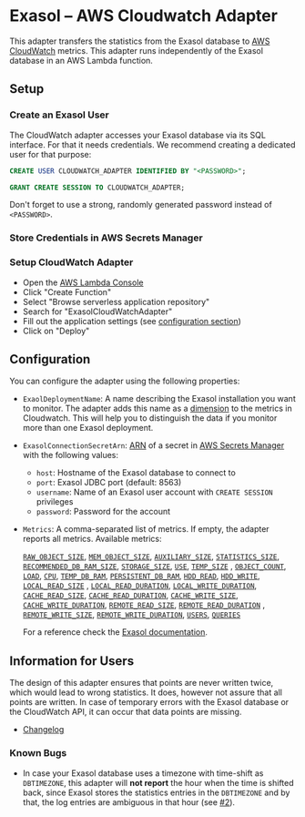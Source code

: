 # Exasol – AWS Cloudwatch Adapter

This adapter transfers the statistics from the Exasol database to [AWS CloudWatch](https://aws.amazon.com/de/cloudwatch/) metrics. This adapter runs independently of the Exasol database in an AWS Lambda function.

## Setup

### Create an Exasol User

The CloudWatch adapter accesses your Exasol database via its SQL interface. For that it needs credentials. We recommend creating a dedicated user for that purpose:

```sql
CREATE USER CLOUDWATCH_ADAPTER IDENTIFIED BY "<PASSWORD>";

GRANT CREATE SESSION TO CLOUDWATCH_ADAPTER;
```

Don't forget to use a strong, randomly generated password instead of `<PASSWORD>`.

### Store Credentials in AWS Secrets Manager

### Setup CloudWatch Adapter

* Open the [AWS Lambda Console](https://console.aws.amazon.com/lambda/)
* Click "Create Function"
* Select "Browse serverless application repository"
* Search for "ExasolCloudWatchAdapter"
* Fill out the application settings (see [configuration section](#configuration))
* Click on "Deploy"

## Configuration

You can configure the adapter using the following properties:

* `ExaolDeploymentName`: A name describing the Exasol installation you want to monitor. The adapter adds this name as a [dimension](https://docs.aws.amazon.com/AmazonCloudWatch/latest/monitoring/cloudwatch_concepts.html#Dimension) to the metrics in Cloudwatch. This will help you to distinguish the data if you monitor more than one Exasol deployment.

* `ExasolConnectionSecretArn`: [ARN](https://docs.aws.amazon.com/general/latest/gr/aws-arns-and-namespaces.html) of a secret in [AWS Secrets Manager](https://aws.amazon.com/secrets-manager/) with the following values:
    * `host`: Hostname of the Exasol database to connect to
    * `port`: Exasol JDBC port (default: 8563)
    * `username`: Name of an Exasol user account with `CREATE SESSION` privileges
    * `password`: Password for the account


* `Metrics`: A comma-separated list of metrics. If empty, the adapter reports all metrics. Available metrics:
  <!-- DON'T CHANGE THIS BY HAND! Use ReadmeGenerator#printMetrics() instead! -->
  [`RAW_OBJECT_SIZE`](https://docs.exasol.com/sql_references/metadata/statistical_system_table.htm#EXA_DB_SIZE_LAST_DAY), [`MEM_OBJECT_SIZE`](https://docs.exasol.com/sql_references/metadata/statistical_system_table.htm#EXA_DB_SIZE_LAST_DAY), [`AUXILIARY_SIZE`](https://docs.exasol.com/sql_references/metadata/statistical_system_table.htm#EXA_DB_SIZE_LAST_DAY), [`STATISTICS_SIZE`](https://docs.exasol.com/sql_references/metadata/statistical_system_table.htm#EXA_DB_SIZE_LAST_DAY), [`RECOMMENDED_DB_RAM_SIZE`](https://docs.exasol.com/sql_references/metadata/statistical_system_table.htm#EXA_DB_SIZE_LAST_DAY), [`STORAGE_SIZE`](https://docs.exasol.com/sql_references/metadata/statistical_system_table.htm#EXA_DB_SIZE_LAST_DAY), [`USE`](https://docs.exasol.com/sql_references/metadata/statistical_system_table.htm#EXA_DB_SIZE_LAST_DAY), [`TEMP_SIZE`](https://docs.exasol.com/sql_references/metadata/statistical_system_table.htm#EXA_DB_SIZE_LAST_DAY)
  , [`OBJECT_COUNT`](https://docs.exasol.com/sql_references/metadata/statistical_system_table.htm#EXA_DB_SIZE_LAST_DAY), [`LOAD`](https://docs.exasol.com/sql_references/metadata/statistical_system_table.htm#EXA_MONITOR_LAST_DAY), [`CPU`](https://docs.exasol.com/sql_references/metadata/statistical_system_table.htm#EXA_MONITOR_LAST_DAY), [`TEMP_DB_RAM`](https://docs.exasol.com/sql_references/metadata/statistical_system_table.htm#EXA_MONITOR_LAST_DAY), [`PERSISTENT_DB_RAM`](https://docs.exasol.com/sql_references/metadata/statistical_system_table.htm#EXA_MONITOR_LAST_DAY), [`HDD_READ`](https://docs.exasol.com/sql_references/metadata/statistical_system_table.htm#EXA_MONITOR_LAST_DAY), [`HDD_WRITE`](https://docs.exasol.com/sql_references/metadata/statistical_system_table.htm#EXA_MONITOR_LAST_DAY), [`LOCAL_READ_SIZE`](https://docs.exasol.com/sql_references/metadata/statistical_system_table.htm#EXA_MONITOR_LAST_DAY)
  , [`LOCAL_READ_DURATION`](https://docs.exasol.com/sql_references/metadata/statistical_system_table.htm#EXA_MONITOR_LAST_DAY), [`LOCAL_WRITE_DURATION`](https://docs.exasol.com/sql_references/metadata/statistical_system_table.htm#EXA_MONITOR_LAST_DAY), [`CACHE_READ_SIZE`](https://docs.exasol.com/sql_references/metadata/statistical_system_table.htm#EXA_MONITOR_LAST_DAY), [`CACHE_READ_DURATION`](https://docs.exasol.com/sql_references/metadata/statistical_system_table.htm#EXA_MONITOR_LAST_DAY), [`CACHE_WRITE_SIZE`](https://docs.exasol.com/sql_references/metadata/statistical_system_table.htm#EXA_MONITOR_LAST_DAY), [`CACHE_WRITE_DURATION`](https://docs.exasol.com/sql_references/metadata/statistical_system_table.htm#EXA_MONITOR_LAST_DAY), [`REMOTE_READ_SIZE`](https://docs.exasol.com/sql_references/metadata/statistical_system_table.htm#EXA_MONITOR_LAST_DAY), [`REMOTE_READ_DURATION`](https://docs.exasol.com/sql_references/metadata/statistical_system_table.htm#EXA_MONITOR_LAST_DAY)
  , [`REMOTE_WRITE_SIZE`](https://docs.exasol.com/sql_references/metadata/statistical_system_table.htm#EXA_MONITOR_LAST_DAY), [`REMOTE_WRITE_DURATION`](https://docs.exasol.com/sql_references/metadata/statistical_system_table.htm#EXA_MONITOR_LAST_DAY), [`USERS`](https://docs.exasol.com/sql_references/metadata/statistical_system_table.htm#EXA_USAGE_LAST_DAY), [`QUERIES`](https://docs.exasol.com/sql_references/metadata/statistical_system_table.htm#EXA_USAGE_LAST_DAY)

  For a reference check the [Exasol documentation](https://docs.exasol.com/sql_references/metadata/statistical_system_table.htm).

## Information for Users

The design of this adapter ensures that points are never written twice, which would lead to wrong statistics. It does, however not assure that all points are written. In case of temporary errors with the Exasol database or the CloudWatch API, it can occur that data points are missing.

* [Changelog](doc/changes/changelog.md)

### Known Bugs

* In case your Exasol database uses a timezone with time-shift as `DBTIMEZONE`, this adapter will **not report** the hour when the time is shifted back, since Exasol stores the statistics entries in the `DBTIMEZONE` and by that, the log entries are ambiguous in that hour (see [#2](https://github.com/exasol/cloudwatch-adapter/issues/2)).
